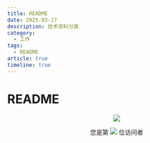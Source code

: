 ```yaml
---
title: README
date: 2025-03-17
description: 技术资料分类
category:
  - 工作
tags:
  - README
article: true
timeline: true
---
```

# README


<p align="center"> 
  <img src="https://cdn.jsdelivr.net/gh/jiange1236/jiange1236@main/github-metrics.svg" /> 
</p>
<p align="center"> 
  您是第  <img src="https://profile-counter.glitch.me/jiange1236/count.svg" />  位访问者
</p>